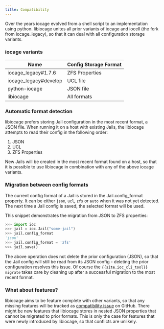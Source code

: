 ```yaml
---
title: Compatibility
---
```

Over the years iocage evolved from a shell script to an implementation using python.
libiocage unites all prior variants of iocage and iocell (the fork from iocage_legacy), so that it can deal with all configuration storage variants.

### iocage variants

| Name                      | Config Storage Format |
|---------------------------|-----------------------|
| iocage_legacy#1.7.6       | ZFS Properties        |
| iocage_legacy#develop     | UCL file              |
| python-iocage             | JSON file             |
| libiocage                 | All formats           |

### Automatic format detection

libiocage prefers storing Jail configuration in the most recent format, a JSON file.
When running it on a host with existing Jails, the libiocage attempts to read their config in the following order:

1. JSON
2. UCL
3. ZFS Properties

New Jails will be created in the most recent format found on a host, so that it is possible to use libiocage in combination with any of the above iocage variants.

### Migration between config formats

The current config format of a Jail is stored in the Jail.config_format property. It can be either `json`, `ucl`, `zfs` or `auto` when it was not yet detected.
The next time a Jail config is saved, the selected format will be used.

This snippet demonstrates the migration from JSON to ZFS properties:

```python
>>> import ioc
>>> jail = ioc.Jail("some-jail")
>>> jail.config_format
'json'
>>> jail.config_format = 'zfs'
>>> jail.save()
```

The above operation does not delete the prior configuration (JSON), so that the Jail config will still be read from its JSON config - deleting the prior configuration resolves this issue.
Of course the `{{site.ioc_cli_tool}} migrate` takes care by cleaning up after a successful migration to the most recent format.

### What about features?

libiocage aims to be feature complete with other variants, so that any missing features will be tracked as [compatibility issue](https://github.com/iocage/libiocage/issues?q=label%3Acompatibility) on GitHub. There might be new features that libiocage stores in nested JSON properties that cannot be migrated to prior formats. This is only the case for features that were newly introduced by libiocage, so that conflicts are unlikely.